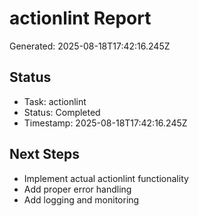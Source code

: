 # actionlint Report

Generated: 2025-08-18T17:42:16.245Z

## Status
- Task: actionlint
- Status: Completed
- Timestamp: 2025-08-18T17:42:16.245Z

## Next Steps
- Implement actual actionlint functionality
- Add proper error handling
- Add logging and monitoring
